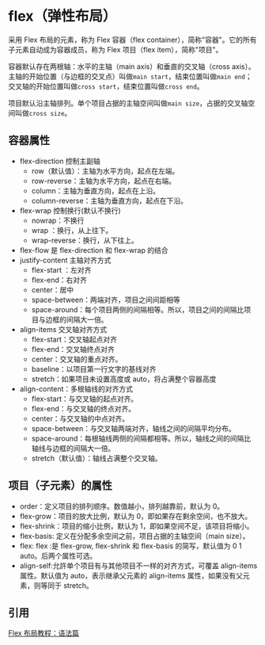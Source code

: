 # flex（弹性布局）
采用 Flex 布局的元素，称为 Flex 容器（flex container），简称"容器"。它的所有子元素自动成为容器成员，称为 Flex 项目（flex item），简称"项目"。

容器默认存在两根轴：水平的主轴（main axis）和垂直的交叉轴（cross axis）。主轴的开始位置（与边框的交叉点）叫做`main start`，结束位置叫做`main end`；交叉轴的开始位置叫做`cross start`，结束位置叫做`cross end`。

项目默认沿主轴排列。单个项目占据的主轴空间叫做`main size`，占据的交叉轴空间叫做`cross size`。

## 容器属性

- flex-direction 控制主副轴
  - row（默认值）：主轴为水平方向，起点在左端。
  - row-reverse：主轴为水平方向，起点在右端。
  - column：主轴为垂直方向，起点在上沿。
  - column-reverse：主轴为垂直方向，起点在下沿。
- flex-wrap 控制换行(默认不换行)
  - nowrap：不换行
  - wrap ：换行，从上往下。
  - wrap-reverse：换行，从下往上。
- flex-flow 是 flex-direction 和 flex-wrap 的结合
- justify-content 主轴对齐方式
  - flex-start ：左对齐
  - flex-end：右对齐
  - center：居中
  - space-between：两端对齐，项目之间间距相等
  - space-around：每个项目两侧的间隔相等。所以，项目之间的间隔比项目与边框的间隔大一倍。
- align-items 交叉轴对齐方式
  - flex-start：交叉轴起点对齐
  - flex-end：交叉轴终点对齐
  - center：交叉轴的重点对齐。
  - baseline：以项目第一行文字的基线对齐
  - stretch：如果项目未设置高度或 auto，将占满整个容器高度
- align-content：多根轴线的对齐方式
  - flex-start：与交叉轴的起点对齐。
  - flex-end：与交叉轴的终点对齐。
  - center：与交叉轴的中点对齐。
  - space-between：与交叉轴两端对齐，轴线之间的间隔平均分布。
  - space-around：每根轴线两侧的间隔都相等。所以，轴线之间的间隔比轴线与边框的间隔大一倍。
  - stretch（默认值）：轴线占满整个交叉轴。

## 项目（子元素）的属性

- order：定义项目的排列顺序。数值越小，排列越靠前，默认为 0。
- flex-grow：项目的放大比例，默认为 0，即如果存在剩余空间，也不放大。
- flex-shrink：项目的缩小比例，默认为 1，即如果空间不足，该项目将缩小。
- flex-basis: 定义在分配多余空间之前，项目占据的主轴空间（main size）。
- flex: flex :是 flex-grow, flex-shrink 和 flex-basis 的简写，默认值为 0 1 auto。后两个属性可选。
- align-self:允許单个项目有与其他项目不一样的对齐方式，可覆盖 align-items 属性。默认值为 auto，表示继承父元素的 align-items 属性，如果没有父元素，则等同于 stretch。

## 引用

[Flex 布局教程：语法篇](http://www.ruanyifeng.com/blog/2015/07/flex-grammar.html)

